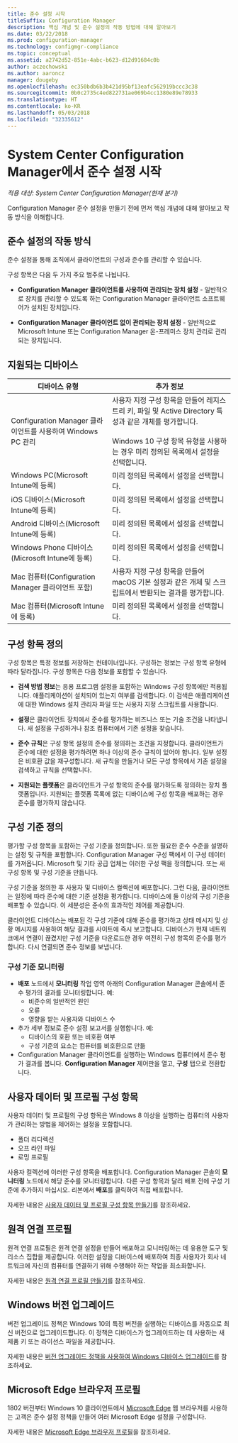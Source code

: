 ```yaml
---
title: 준수 설정 시작
titleSuffix: Configuration Manager
description: 핵심 개념 및 준수 설정의 작동 방법에 대해 알아보기
ms.date: 03/22/2018
ms.prod: configuration-manager
ms.technology: configmgr-compliance
ms.topic: conceptual
ms.assetid: a2742d52-851e-4abc-b623-d12d91684c0b
author: aczechowski
ms.author: aaroncz
manager: dougeby
ms.openlocfilehash: ec350bdb6b3b421d95bf13eafc562919bccc3c38
ms.sourcegitcommit: 0b0c2735c4ed822731ae069b4cc1380e89e78933
ms.translationtype: HT
ms.contentlocale: ko-KR
ms.lasthandoff: 05/03/2018
ms.locfileid: "32335612"
---
```

# <a name="get-started-with-compliance-settings-in-system-center-configuration-manager"></a>System Center Configuration Manager에서 준수 설정 시작

*적용 대상: System Center Configuration Manager(현재 분기)*

Configuration Manager 준수 설정을 만들기 전에 먼저 핵심 개념에 대해 알아보고 작동 방식을 이해합니다.  



## <a name="how-compliance-settings-work"></a>준수 설정의 작동 방식  
 준수 설정을 통해 조직에서 클라이언트의 구성과 준수를 관리할 수 있습니다.  

 구성 항목은 다음 두 가지 주요 범주로 나뉩니다.  

-   **Configuration Manager 클라이언트를 사용하여 관리되는 장치 설정** - 일반적으로 장치를 관리할 수 있도록 하는 Configuration Manager 클라이언트 소프트웨어가 설치된 장치입니다.  

-   **Configuration Manager 클라이언트 없이 관리되는 장치 설정** - 일반적으로 Microsoft Intune 또는 Configuration Manager 온-프레미스 장치 관리로 관리되는 장치입니다.  



## <a name="what-devices-are-supported"></a>지원되는 디바이스  

| 디바이스 유형 | 추가 정보 |  
|------------|----------------------|  
| Configuration Manager 클라이언트를 사용하여 Windows PC 관리 | 사용자 지정 구성 항목을 만들어 레지스트리 키, 파일 및 Active Directory 특성과 같은 개체를 평가합니다.<br /><br /> Windows 10 구성 항목 유형을 사용하는 경우 미리 정의된 목록에서 설정을 선택합니다. |  
| Windows PC(Microsoft Intune에 등록) | 미리 정의된 목록에서 설정을 선택합니다. |  
| iOS 디바이스(Microsoft Intune에 등록) | 미리 정의된 목록에서 설정을 선택합니다. |  
| Android 디바이스(Microsoft Intune에 등록) | 미리 정의된 목록에서 설정을 선택합니다. |  
| Windows Phone 디바이스(Microsoft Intune에 등록) | 미리 정의된 목록에서 설정을 선택합니다. |  
| Mac 컴퓨터(Configuration Manager 클라이언트 포함) | 사용자 지정 구성 항목을 만들어 macOS 기본 설정과 같은 개체 및 스크립트에서 반환되는 결과를 평가합니다. |  
| Mac 컴퓨터(Microsoft Intune에 등록) | 미리 정의된 목록에서 설정을 선택합니다. |  



## <a name="what-is-a-configuration-item"></a>구성 항목 정의  
 구성 항목은 특정 정보를 저장하는 컨테이너입니다. 구성하는 정보는 구성 항목 유형에 따라 달라집니다. 구성 항목은 다음 정보를 포함할 수 있습니다.

-   **검색 방법 정보**는 응용 프로그램 설정을 포함하는 Windows 구성 항목에만 적용됩니다. 애플리케이션이 설치되어 있는지 여부를 검색합니다. 이 검색은 애플리케이션에 대한 Windows 설치 관리자 파일 또는 사용자 지정 스크립트를 사용합니다.  

-   **설정**은 클라이언트 장치에서 준수를 평가하는 비즈니스 또는 기술 조건을 나타냅니다. 새 설정을 구성하거나 참조 컴퓨터에서 기존 설정을 찾습니다.  

-   **준수 규칙**은 구성 항목 설정의 준수를 정의하는 조건을 지정합니다. 클라이언트가 준수에 대한 설정을 평가하려면 하나 이상의 준수 규칙이 있어야 합니다. 일부 설정은 비호환 값을 재구성합니다. 새 규칙을 만들거나 모든 구성 항목에서 기존 설정을 검색하고 규칙을 선택합니다.  

-   **지원되는 플랫폼**은 클라이언트가 구성 항목의 준수를 평가하도록 정의하는 장치 플랫폼입니다. 지원되는 플랫폼 목록에 없는 디바이스에 구성 항목을 배포하는 경우 준수를 평가하지 않습니다.  



## <a name="what-is-a-configuration-baseline"></a>구성 기준 정의  
 평가할 구성 항목을 포함하는 구성 기준을 정의합니다. 또한 필요한 준수 수준을 설명하는 설정 및 규칙을 포함합니다. Configuration Manager 구성 팩에서 이 구성 데이터를 가져옵니다. Microsoft 및 기타 공급 업체는 이러한 구성 팩을 정의합니다. 또는 새 구성 항목 및 구성 기준을 만듭니다.  

 구성 기준을 정의한 후 사용자 및 디바이스 컬렉션에 배포합니다. 그런 다음, 클라이언트는 일정에 따라 준수에 대한 기준 설정을 평가합니다. 디바이스에 둘 이상의 구성 기준을 배포할 수 있습니다. 이 세분성은 준수의 효과적인 제어를 제공합니다. 

 클라이언트 디바이스는 배포된 각 구성 기준에 대해 준수를 평가하고 상태 메시지 및 상황 메시지를 사용하여 해당 결과를 사이트에 즉시 보고합니다. 디바이스가 현재 네트워크에서 연결이 끊겼지만 구성 기준을 다운로드한 경우 여전히 구성 항목의 준수를 평가합니다. 다시 연결되면 준수 정보를 보냅니다.  

### <a name="monitoring-configuration-baselines"></a>구성 기준 모니터링
- **배포** 노드에서 **모니터링** 작업 영역 아래의 Configuration Manager 콘솔에서 준수 평가의 결과를 모니터링합니다. 예:
    - 비준수의 일반적인 원인
    - 오류
    - 영향을 받는 사용자와 디바이스 수
- 추가 세부 정보로 준수 설정 보고서를 실행합니다. 예:
    - 디바이스의 호환 또는 비호환 여부
    - 구성 기준의 요소는 컴퓨터를 비호환으로 만듦
- Configuration Manager 클라이언트를 실행하는 Windows 컴퓨터에서 준수 평가 결과를 봅니다. **Configuration Manager** 제어판을 열고, **구성** 탭으로 전환합니다.  



## <a name="user-data-and-profiles-configuration-items"></a>사용자 데이터 및 프로필 구성 항목  
 사용자 데이터 및 프로필의 구성 항목은 Windows 8 이상을 실행하는 컴퓨터의 사용자가 관리하는 방법을 제어하는 설정을 포함합니다.  
   - 폴더 리디렉션
   - 오프 라인 파일
   - 로밍 프로필  

사용자 컬렉션에 이러한 구성 항목을 배포합니다. Configuration Manager 콘솔의 **모니터링** 노드에서 해당 준수를 모니터링합니다. 다른 구성 항목과 달리 배포 전에 구성 기준에 추가하지 마십시오. 리본에서 **배포**를 클릭하여 직접 배포합니다.  

 자세한 내용은 [사용자 데이터 및 프로필 구성 항목 만들기](/sccm/compliance/deploy-use/create-user-data-and-profiles-configuration-items)를 참조하세요.  



## <a name="remote-connection-profiles"></a>원격 연결 프로필  
 원격 연결 프로필은 원격 연결 설정을 만들어 배포하고 모니터링하는 데 유용한 도구 및 리소스 집합을 제공합니다. 이러한 설정을 디바이스에 배포하여 최종 사용자가 회사 네트워크에 자신의 컴퓨터를 연결하기 위해 수행해야 하는 작업을 최소화합니다.  

자세한 내용은 [원격 연결 프로필 만들기](/sccm/compliance/deploy-use/create-remote-connection-profiles)를 참조하세요.  



## <a name="windows-edition-upgrade"></a>Windows 버전 업그레이드
버전 업그레이드 정책은 Windows 10의 특정 버전을 실행하는 디바이스를 자동으로 최신 버전으로 업그레이드합니다. 이 정책은 디바이스가 업그레이드하는 데 사용하는 새 제품 키 또는 라이선스 파일을 제공합니다.

자세한 내용은 [버전 업그레이드 정책을 사용하여 Windows 디바이스 업그레이드](/sccm/compliance/deploy-use/upgrade-windows-version)를 참조하세요.



## <a name="microsoft-edge-browser-profiles"></a>Microsoft Edge 브라우저 프로필
<!-- 1357310 -->
1802 버전부터 Windows 10 클라이언트에서 [Microsoft Edge](https://technet.microsoft.com/microsoft-edge/bb265256) 웹 브라우저를 사용하는 고객은 준수 설정 정책을 만들어 여러 Microsoft Edge 설정을 구성합니다. 

자세한 내용은 [Microsoft Edge 브라우저 프로필](/sccm/compliance/deploy-use/browser-profiles)을 참조하세요.

